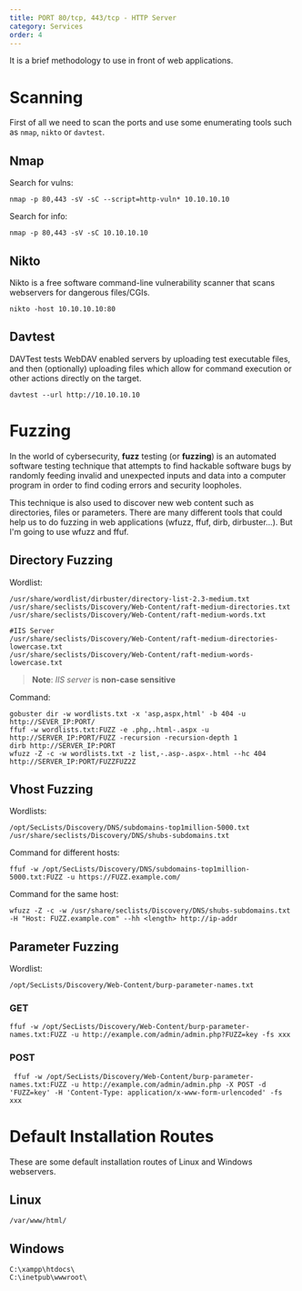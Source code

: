 ```yaml
---
title: PORT 80/tcp, 443/tcp - HTTP Server
category: Services
order: 4
---
```


It is a brief methodology to use in front of web applications.

# Scanning

First of all we need to scan the ports and use some enumerating tools such as `nmap`, `nikto` or `davtest`.

## Nmap

Search for vulns:

```
nmap -p 80,443 -sV -sC --script=http-vuln* 10.10.10.10
```

Search for info:

```
nmap -p 80,443 -sV -sC 10.10.10.10
```

## Nikto

Nikto is a free software command-line vulnerability scanner that scans webservers for dangerous files/CGIs.

```
nikto -host 10.10.10.10:80
```

## Davtest

DAVTest tests WebDAV enabled servers by uploading test executable files, and then (optionally) uploading files which allow for command execution or other actions directly on the target.

```
davtest --url http://10.10.10.10
```

# Fuzzing

In the world of cybersecurity, **fuzz** testing (or **fuzzing**) is an automated software testing technique that attempts to find hackable software bugs by randomly feeding invalid and unexpected inputs and data into a computer program in order to find coding errors and security loopholes.

This technique is also used to discover new web content such as directories, files or parameters. There are many different tools that could help us to do fuzzing in web applications (wfuzz, ffuf, dirb, dirbuster...). But I'm going to use wfuzz and ffuf.

## Directory Fuzzing

Wordlist:

```
/usr/share/wordlist/dirbuster/directory-list-2.3-medium.txt
/usr/share/seclists/Discovery/Web-Content/raft-medium-directories.txt
/usr/share/seclists/Discovery/Web-Content/raft-medium-words.txt

#IIS Server
/usr/share/seclists/Discovery/Web-Content/raft-medium-directories-lowercase.txt
/usr/share/seclists/Discovery/Web-Content/raft-medium-words-lowercase.txt
```

> **Note**: _IIS server_ is **non-case sensitive**

Command:

```
gobuster dir -w wordlists.txt -x 'asp,aspx,html' -b 404 -u http://SEVER_IP:PORT/
ffuf -w wordlists.txt:FUZZ -e .php,.html-.aspx -u http://SERVER_IP:PORT/FUZZ -recursion -recursion-depth 1
dirb http://SERVER_IP:PORT
wfuzz -Z -c -w wordlists.txt -z list,-.asp-.aspx-.html --hc 404 http://SERVER_IP:PORT/FUZZFUZ2Z
```

## Vhost Fuzzing

Wordlists:

```
/opt/SecLists/Discovery/DNS/subdomains-top1million-5000.txt
/usr/share/seclists/Discovery/DNS/shubs-subdomains.txt
```

Command for different hosts:

```
ffuf -w /opt/SecLists/Discovery/DNS/subdomains-top1million-5000.txt:FUZZ -u https://FUZZ.example.com/
```

Command for the same host:

```
wfuzz -Z -c -w /usr/share/seclists/Discovery/DNS/shubs-subdomains.txt -H "Host: FUZZ.example.com" --hh <length> http://ip-addr
```

## Parameter Fuzzing

Wordlist:

```
/opt/SecLists/Discovery/Web-Content/burp-parameter-names.txt
```

### GET

```
ffuf -w /opt/SecLists/Discovery/Web-Content/burp-parameter-names.txt:FUZZ -u http://example.com/admin/admin.php?FUZZ=key -fs xxx
```

### POST

```
 ffuf -w /opt/SecLists/Discovery/Web-Content/burp-parameter-names.txt:FUZZ -u http://example.com/admin/admin.php -X POST -d 'FUZZ=key' -H 'Content-Type: application/x-www-form-urlencoded' -fs xxx
```

# Default Installation Routes

These are some default installation routes of Linux and Windows webservers.

## Linux

```
/var/www/html/
```

## Windows

```
C:\xampp\htdocs\
C:\inetpub\wwwroot\
```
